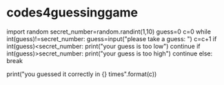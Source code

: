 # codes4guessinggame
import random
secret_number=random.randint(1,10)
guess=0
c=0
while int(guess)!=secret_number:
    guess=input("please take a guess: ")
    c=c+1
    if int(guess)<secret_number:
        print("your guess is too low")
        continue
    if int(guess)>secret_number:
        print("your guess is too high")
        continue
    else:
        break
    
print("you guessed it correctly in {} times".format(c))

